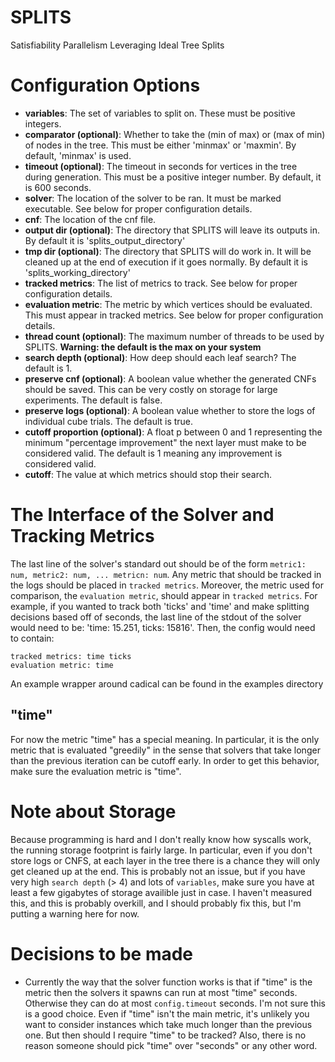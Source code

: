 # SPLITS
Satisfiability Parallelism Leveraging Ideal Tree Splits

# Configuration Options
- **variables**: The set of variables to split on. These must be positive integers.
- **comparator (optional)**: Whether to take the (min of max) or (max of min) of nodes in the tree. This must be either 'minmax' or 'maxmin'. By default, 'minmax' is used.
- **timeout (optional)**: The timeout in seconds for vertices in the tree during generation. This must be a positive integer number. By default, it is 600 seconds.
- **solver**: The location of the solver to be ran. It must be marked executable. See below for proper configuration details.
- **cnf**: The location of the cnf file.
- **output dir (optional)**: The directory that SPLITS will leave its outputs in. By default it is 'splits_output_directory'
- **tmp dir (optional)**: The directory that SPLITS will do work in. It will be cleaned up at the end of execution if it goes normally. By default it is 'splits_working_directory'
- **tracked metrics**: The list of metrics to track. See below for proper configuration details.
- **evaluation metric**: The metric by which vertices should be evaluated. This must appear in tracked metrics. See below for proper configuration details.
- **thread count (optional)**: The maximum number of threads to be used by SPLITS. **Warning: the default is the max on your system**
- **search depth (optional)**: How deep should each leaf search? The default is 1.
- **preserve cnf (optional)**: A boolean value whether the generated CNFs should be saved. This can be very costly on storage for large experiments. The default is false.
- **preserve logs (optional)**: A boolean value whether to store the logs of individual cube trials. The default is true.
- **cutoff proportion (optional)**: A float p between 0 and 1 representing the minimum "percentage improvement" the next layer must make to be considered valid. The default is 1 meaning any improvement is considered valid.
- **cutoff**: The value at which metrics should stop their search.

# The Interface of the Solver and Tracking Metrics
The last line of the solver's standard out should be of the form `metric1: num, metric2: num, ... metricn: num`. Any metric that should be tracked in the logs should be placed in `tracked metrics`. Moreover, the metric used for comparison, the `evaluation metric`, should appear in `tracked metrics`. For example, if you wanted to track both 'ticks' and 'time' and make splitting decisions based off of seconds, the last line of the stdout of the solver would need to be: 'time: 15.251, ticks: 15816'. Then, the config would need to contain:
```
tracked metrics: time ticks
evaluation metric: time
```
An example wrapper around cadical can be found in the examples directory

## "time"
For now the metric "time" has a special meaning. In particular, it is the only metric that is evaluated "greedily" in the sense that solvers that take longer than the previous iteration can be cutoff early. In order to get this behavior, make sure the evaluation metric is "time".

# Note about Storage
Because programming is hard and I don't really know how syscalls work, the running storage footprint is fairly large. In particular, even if you don't store logs or CNFS, at each layer in the tree there is a chance they will only get cleaned up at the end. This is probably not an issue, but if you have very high `search depth` (> 4) and lots of `variables`, make sure you have at least a few gigabytes of storage availible just in case. I haven't measured this, and this is probably overkill, and I should probably fix this, but I'm putting a warning here for now.

# Decisions to be made
- Currently the way that the solver function works is that if "time" is the metric then the solvers it spawns can run at most "time" seconds. Otherwise they can do at most `config.timeout` seconds. I'm not sure this is a good choice. Even if "time" isn't the main metric, it's unlikely you want to consider instances which take much longer than the previous one. But then should I require "time" to be tracked? Also, there is no reason someone should pick "time" over "seconds" or any other word.